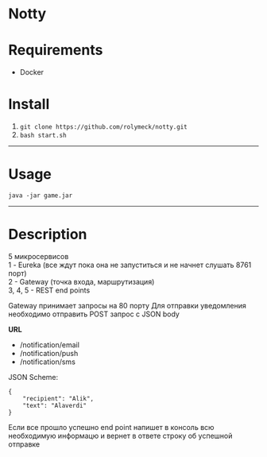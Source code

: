 # Notty

# Requirements
- Docker

# Install
1. `git clone https://github.com/rolymeck/notty.git`
2. `bash start.sh`

***

# Usage
`java -jar game.jar`
***

# Description
5 микросервисов  
1 - Eureka (все ждут пока она не запуститься и не начнет слушать 8761 порт)  
2 - Gateway (точка входа, маршрутизация)  
3, 4, 5 -  REST end points  

Gateway принимает запросы на 80 порту
Для отправки уведомления необходимо отправить POST запрос с JSON body

**URL**
- /notification/email
- /notification/push
- /notification/sms

JSON Scheme:  
```
{
    "recipient": "Alik",
    "text": "Alaverdi"
}
```
Если все прошло успешно end point напишет в консоль всю необходимую информацю и вернет в ответе строку об успешной отправке